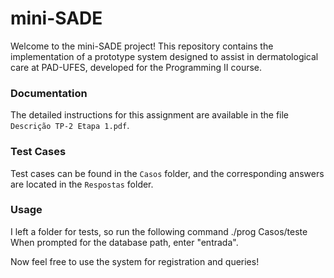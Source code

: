 # mini-SADE

Welcome to the mini-SADE project! This repository contains the implementation of a prototype system designed to assist in dermatological care at PAD-UFES, developed for the Programming II course.


### Documentation

The detailed instructions for this assignment are available in the file `Descrição TP-2 Etapa 1.pdf`.

### Test Cases

Test cases can be found in the `Casos` folder, and the corresponding answers are located in the `Respostas` folder.

### Usage

I left a folder for tests, so run the following command ./prog Casos/teste
When prompted for the database path, enter "entrada".

Now feel free to use the system for registration and queries!
